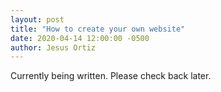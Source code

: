 ```yaml
---
layout: post
title: "How to create your own website"
date: 2020-04-14 12:00:00 -0500
author: Jesus Ortiz
---
```


Currently being written. Please check back later.

